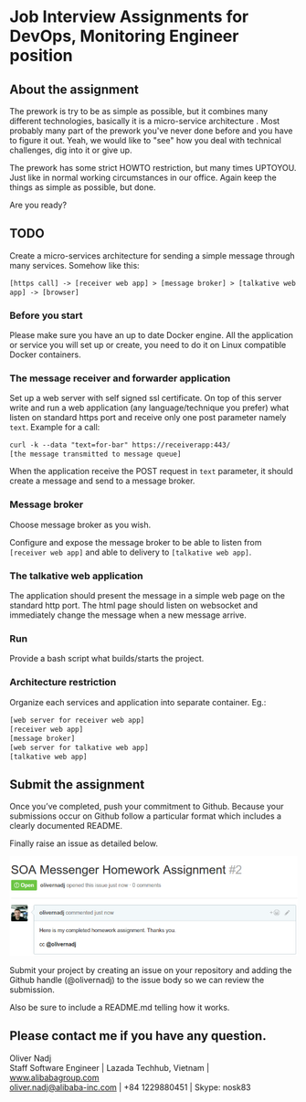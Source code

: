 # Job Interview Assignments for DevOps, Monitoring Engineer position

## About the assignment 
The prework is try to be as simple as possible, but it combines many different technologies, basically it is a micro-service architecture .
Most probably many part of the prework you've never done before and you have to figure it out. Yeah, we would like to "see" how you deal with technical challenges, dig into it or give up.

The prework has some strict HOWTO restriction, but many times UPTOYOU. Just like in normal working circumstances in our office. Again keep the things as simple as possible, but done.

Are you ready?

## TODO
Create a micro-services architecture for sending a simple message through many services. Somehow like this:
```
[https call] -> [receiver web app] > [message broker] > [talkative web app] -> [browser]
```

### Before you start
Please make sure you have an up to date Docker engine. All the application or service you will set up or create, you need to do it on Linux compatible Docker containers.

### The message receiver and forwarder application
Set up a web server with self signed ssl certificate. On top of this server write and run a web application (any language/technique you prefer) what listen on standard https port and receive only one post parameter namely `text`. Example for a call: 
```
curl -k --data "text=for-bar" https://receiverapp:443/
[the message transmitted to message queue]
```
When the application receive the POST request in `text` parameter, it should create a message and send to a message broker.

### Message broker
Choose message broker as you wish.

Configure and expose the message broker to be able to listen from `[receiver web app]` and able to delivery to `[talkative web app]`.

### The talkative web application
The application should present the message in a simple web page on the standard http port. The html page should listen on websocket and immediately change the message when a new message arrive.

### Run
Provide a bash script what builds/starts the project.

### Architecture restriction
Organize each services and application into separate container. 
Eg.:
```
[web server for receiver web app]
[receiver web app]
[message broker]
[web server for talkative web app]
[talkative web app]
```


## Submit the assignment
Once you’ve completed, push your commitment to Github. Because your submissions occur on Github follow a particular format which includes a clearly documented README.

Finally raise an issue as detailed below.

![Github issue example](./soa-messenger-issue-raised.png "Github issue example")

Submit your project by creating an issue on your repository and adding the Github handle (@olivernadj) to the issue body so we can review the submission.

Also be sure to include a README.md telling how it works.

## Please contact me if you have any question.

Oliver Nadj  
Staff Software Engineer | Lazada Techhub, Vietnam | www.alibabagroup.com  
oliver.nadj@alibaba-inc.com | +84 1229880451 |  Skype: nosk83  

